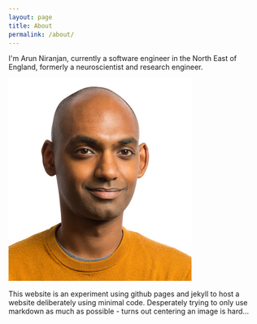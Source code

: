 ```yaml
---
layout: page
title: About
permalink: /about/
---
```

I'm Arun Niranjan, currently a software engineer in the North East of England, formerly a neuroscientist and research engineer.

![arun_thumbnail](./images/arun_thumbnail.jpg)

This website is an experiment using github pages and jekyll to host a website deliberately using minimal code. 
Desperately trying to only use markdown as much as possible - turns out centering an image is hard...
